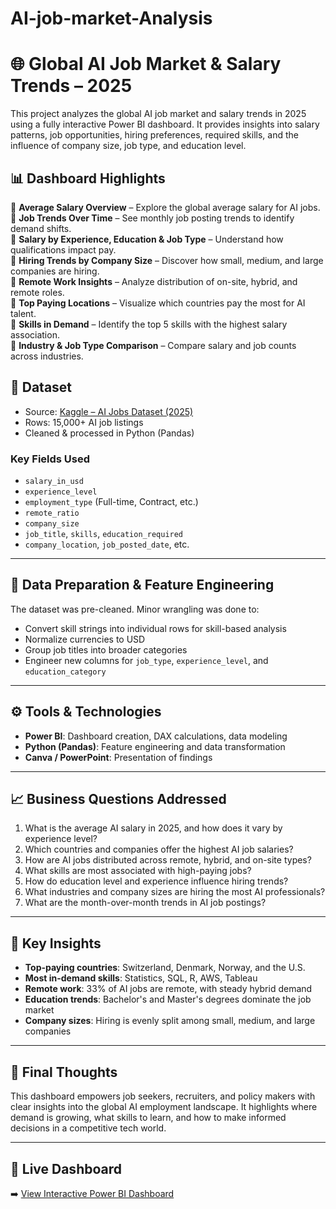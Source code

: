 # AI-job-market-Analysis

# 🌐 Global AI Job Market & Salary Trends – 2025

This project analyzes the global AI job market and salary trends in 2025 using a fully interactive Power BI dashboard. It provides insights into salary patterns, job opportunities, hiring preferences, required skills, and the influence of company size, job type, and education level.

## 📊 Dashboard Highlights

🔹 **Average Salary Overview** – Explore the global average salary for AI jobs.  
🔹 **Job Trends Over Time** – See monthly job posting trends to identify demand shifts.  
🔹 **Salary by Experience, Education & Job Type** – Understand how qualifications impact pay.  
🔹 **Hiring Trends by Company Size** – Discover how small, medium, and large companies are hiring.  
🔹 **Remote Work Insights** – Analyze distribution of on-site, hybrid, and remote roles.  
🔹 **Top Paying Locations** – Visualize which countries pay the most for AI talent.  
🔹 **Skills in Demand** – Identify the top 5 skills with the highest salary association.  
🔹 **Industry & Job Type Comparison** – Compare salary and job counts across industries.

## 📁 Dataset

- Source: [Kaggle – AI Jobs Dataset (2025)](https://www.kaggle.com/)
- Rows: 15,000+ AI job listings
- Cleaned & processed in Python (Pandas)

### Key Fields Used

- `salary_in_usd`
- `experience_level`
- `employment_type` (Full-time, Contract, etc.)
- `remote_ratio`
- `company_size`
- `job_title`, `skills`, `education_required`
- `company_location`, `job_posted_date`, etc.

---

## 🧹 Data Preparation & Feature Engineering

The dataset was pre-cleaned. Minor wrangling was done to:

- Convert skill strings into individual rows for skill-based analysis  
- Normalize currencies to USD  
- Group job titles into broader categories  
- Engineer new columns for `job_type`, `experience_level`, and `education_category`

---

## ⚙️ Tools & Technologies

- **Power BI**: Dashboard creation, DAX calculations, data modeling  
- **Python (Pandas)**: Feature engineering and data transformation  
- **Canva / PowerPoint**: Presentation of findings

---

## 📈 Business Questions Addressed

1. What is the average AI salary in 2025, and how does it vary by experience level?
2. Which countries and companies offer the highest AI job salaries?
3. How are AI jobs distributed across remote, hybrid, and on-site types?
4. What skills are most associated with high-paying jobs?
5. How do education level and experience influence hiring trends?
6. What industries and company sizes are hiring the most AI professionals?
7. What are the month-over-month trends in AI job postings?

---

## 🧠 Key Insights

- **Top-paying countries**: Switzerland, Denmark, Norway, and the U.S.  
- **Most in-demand skills**: Statistics, SQL, R, AWS, Tableau  
- **Remote work**: 33% of AI jobs are remote, with steady hybrid demand  
- **Education trends**: Bachelor's and Master's degrees dominate the job market  
- **Company sizes**: Hiring is evenly split among small, medium, and large companies

---

## 📌 Final Thoughts

This dashboard empowers job seekers, recruiters, and policy makers with clear insights into the global AI employment landscape. It highlights where demand is growing, what skills to learn, and how to make informed decisions in a competitive tech world.

---

## 🔗 Live Dashboard

➡️ [View Interactive Power BI Dashboard](https://app.powerbi.com/view?r=eyJrIjoiOTdmYjJiZDMtOGMyNy00Mjg0LWFmYmEtOTEyNjY2MGEyMTBmIiwidCI6ImIyODg4MjkyLTMxZGQtNDhkZi05MmY4LTRhYjUwYTczMTg3NSJ9)




